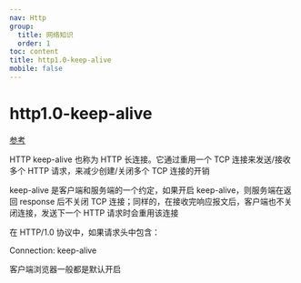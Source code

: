 ```yaml
---
nav: Http
group:
  title: 网络知识
  order: 1
toc: content
title: http1.0-keep-alive
mobile: false
---
```


# http1.0-keep-alive

<a href="https://lotabout.me/2019/Things-about-keepalive/" target="_blank">参考</a>

HTTP keep-alive 也称为 HTTP 长连接。它通过重用一个 TCP 连接来发送/接收多个 HTTP 请求，来减少创建/关闭多个 TCP 连接的开销

keep-alive 是客户端和服务端的一个约定，如果开启 keep-alive，则服务端在返回 response 后不关闭 TCP 连接；同样的，在接收完响应报文后，客户端也不关闭连接，发送下一个 HTTP 请求时会重用该连接

在 HTTP/1.0 协议中，如果请求头中包含：

Connection: keep-alive

客户端浏览器一般都是默认开启
